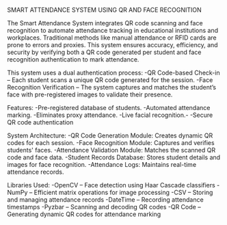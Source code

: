 SMART ATTENDANCE SYSTEM USING QR AND FACE RECOGNITION

The Smart Attendance System integrates QR code scanning and face recognition to automate attendance tracking in educational institutions and workplaces. Traditional methods like manual attendance or RFID cards are prone to errors and proxies. This system ensures accuracy, efficiency, and security by verifying both a QR code generated per student and face recognition authentication to mark attendance.

This system uses a dual authentication process:
-QR Code-based Check-in – Each student scans a unique QR code generated for the session.
-Face Recognition Verification – The system captures and matches the student’s face with pre-registered images to validate their presence.

Features:
-Pre-registered database of students.
-Automated attendance marking.
-Eliminates proxy attendance.
-Live facial recognition.-
-Secure QR code authentication

System Architecture:
-QR Code Generation Module: Creates dynamic QR codes for each session.
-Face Recognition Module: Captures and verifies students' faces.
-Attendance Validation Module: Matches the scanned QR code and face data.
-Student Records Database: Stores student details and images for face recognition.
-Attendance Logs: Maintains real-time attendance records.

Libraries Used:
-OpenCV – Face detection using Haar Cascade classifiers
-NumPy – Efficient matrix operations for image processing
-CSV – Storing and managing attendance records
-DateTime – Recording attendance timestamps
-Pyzbar – Scanning and decoding QR codes
-QR Code – Generating dynamic QR codes for attendance marking
